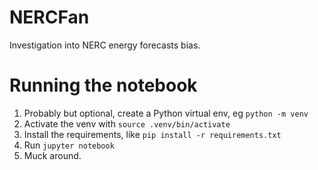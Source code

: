 # NERCFan
Investigation into NERC energy forecasts bias.

# Running the notebook
1. Probably but optional, create a Python virtual env, eg `python -m venv`
2. Activate the venv with `source .venv/bin/activate`
3. Install the requirements, like `pip install -r requirements.txt`
4. Run `jupyter notebook`
5. Muck around.
